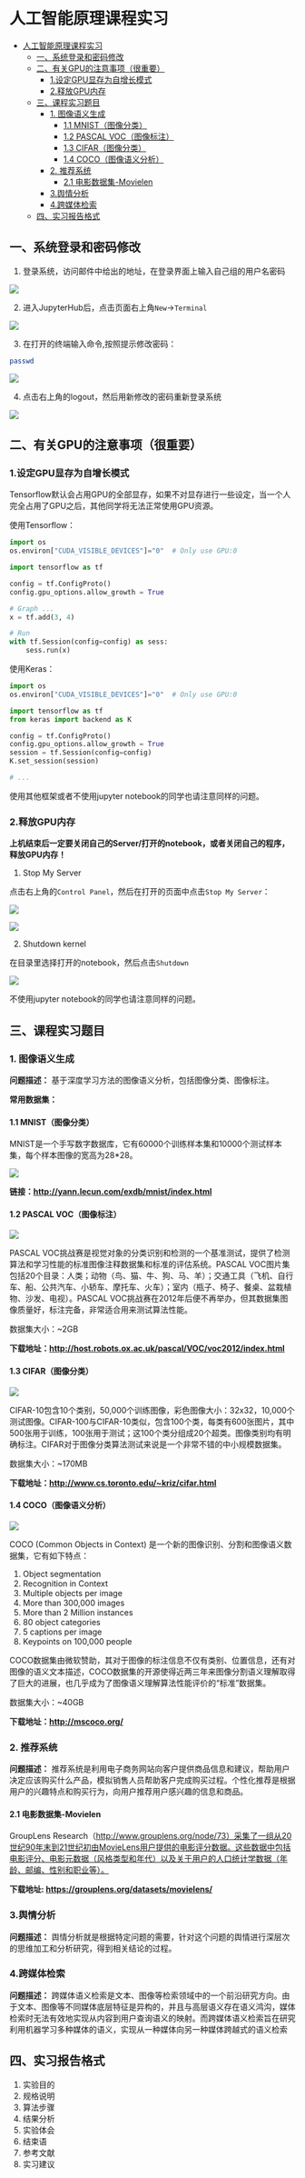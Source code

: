 # 人工智能原理课程实习

<!-- TOC -->

- [人工智能原理课程实习](#人工智能原理课程实习)
    - [一、系统登录和密码修改](#一系统登录和密码修改)
    - [二、有关GPU的注意事项（很重要）](#二有关gpu的注意事项很重要)
        - [1.设定GPU显存为自增长模式](#1设定gpu显存为自增长模式)
        - [2.释放GPU内存](#2释放gpu内存)
    - [三、课程实习题目](#三课程实习题目)
        - [1. 图像语义生成](#1-图像语义生成)
            - [1.1 MNIST（图像分类）](#11-mnist图像分类)
            - [1.2 PASCAL VOC（图像标注）](#12-pascal-voc图像标注)
            - [1.3 CIFAR（图像分类）](#13-cifar图像分类)
            - [1.4 COCO（图像语义分析）](#14-coco图像语义分析)
        - [2. 推荐系统](#2-推荐系统)
            - [2.1 电影数据集-Movielen](#21-电影数据集-movielen)
        - [3.舆情分析](#3舆情分析)
        - [4.跨媒体检索](#4跨媒体检索)
    - [四、实习报告格式](#四实习报告格式)

<!-- /TOC -->

## 一、系统登录和密码修改

1. 登录系统，访问邮件中给出的地址，在登录界面上输入自己组的用户名密码

![](./pic/login.png)

2. 进入JupyterHub后，点击页面右上角`New`->`Terminal`

![](./pic/new_terminal.png)


3. 在打开的终端输入命令,按照提示修改密码：

``` sh
passwd
```

![](./pic/passwd.png)

4. 点击右上角的logout，然后用新修改的密码重新登录系统

![](./pic/logout.png)


## 二、有关GPU的注意事项（很重要）

### 1.设定GPU显存为自增长模式

Tensorflow默认会占用GPU的全部显存，如果不对显存进行一些设定，当一个人完全占用了GPU之后，其他同学将无法正常使用GPU资源。

使用Tensorflow：

``` python
import os
os.environ["CUDA_VISIBLE_DEVICES"]="0"  # Only use GPU:0

import tensorflow as tf

config = tf.ConfigProto()
config.gpu_options.allow_growth = True

# Graph ...
x = tf.add(3, 4)

# Run
with tf.Session(config=config) as sess:
    sess.run(x)
```

使用Keras：

``` python
import os
os.environ["CUDA_VISIBLE_DEVICES"]="0"  # Only use GPU:0

import tensorflow as tf
from keras import backend as K

config = tf.ConfigProto()
config.gpu_options.allow_growth = True
session = tf.Session(config=config)
K.set_session(session)

# ...
```

使用其他框架或者不使用jupyter notebook的同学也请注意同样的问题。

### 2.释放GPU内存

**上机结束后一定要关闭自己的Server/打开的notebook，或者关闭自己的程序，释放GPU内存！**

1. Stop My Server 

点击右上角的`Control Panel`，然后在打开的页面中点击`Stop My Server`：

![](./pic/control_panel.png)

![](./pic/stop_server.png)

2. Shutdown kernel

在目录里选择打开的notebook，然后点击`Shutdown`

![](./pic/shutdown.png)

不使用jupyter notebook的同学也请注意同样的问题。


## 三、课程实习题目

### 1. 图像语义生成

**问题描述：** 基于深度学习方法的图像语义分析，包括图像分类、图像标注。

**常用数据集：**

#### 1.1 MNIST（图像分类）

MNIST是一个手写数字数据库，它有60000个训练样本集和10000个测试样本集，每个样本图像的宽高为28*28。

![](./pic/mnist.jpg)

**链接：http://yann.lecun.com/exdb/mnist/index.html**

#### 1.2 PASCAL VOC（图像标注）

![](./pic/pascal.jpg)

PASCAL VOC挑战赛是视觉对象的分类识别和检测的一个基准测试，提供了检测算法和学习性能的标准图像注释数据集和标准的评估系统。PASCAL VOC图片集包括20个目录：人类；动物（鸟、猫、牛、狗、马、羊）；交通工具（飞机、自行车、船、公共汽车、小轿车、摩托车、火车）；室内（瓶子、椅子、餐桌、盆栽植物、沙发、电视）。PASCAL VOC挑战赛在2012年后便不再举办，但其数据集图像质量好，标注完备，非常适合用来测试算法性能。

数据集大小：~2GB

**下载地址：http://host.robots.ox.ac.uk/pascal/VOC/voc2012/index.html**

#### 1.3 CIFAR（图像分类）

![](./pic/cifar.jpg)

CIFAR-10包含10个类别，50,000个训练图像，彩色图像大小：32x32，10,000个测试图像。CIFAR-100与CIFAR-10类似，包含100个类，每类有600张图片，其中500张用于训练，100张用于测试；这100个类分组成20个超类。图像类别均有明确标注。CIFAR对于图像分类算法测试来说是一个非常不错的中小规模数据集。

数据集大小：~170MB

**下载地址：http://www.cs.toronto.edu/~kriz/cifar.html**

#### 1.4 COCO（图像语义分析）

![](./pic/coco.jpg)

COCO (Common Objects in Context) 是一个新的图像识别、分割和图像语义数据集，它有如下特点：
1. Object segmentation
1. Recognition in Context
1. Multiple objects per image
1. More than 300,000 images
1. More than 2 Million instances
1. 80 object categories
1. 5 captions per image
1. Keypoints on 100,000 people

COCO数据集由微软赞助，其对于图像的标注信息不仅有类别、位置信息，还有对图像的语义文本描述，COCO数据集的开源使得近两三年来图像分割语义理解取得了巨大的进展，也几乎成为了图像语义理解算法性能评价的“标准”数据集。

数据集大小：~40GB

**下载地址：http://mscoco.org/**

### 2. 推荐系统

**问题描述：** 推荐系统是利用电子商务网站向客户提供商品信息和建议，帮助用户决定应该购买什么产品，模拟销售人员帮助客户完成购买过程。个性化推荐是根据用户的兴趣特点和购买行为，向用户推荐用户感兴趣的信息和商品。

#### 2.1 电影数据集-Movielen

GroupLens Research（http://www.grouplens.org/node/73）采集了一组从20世纪90年末到21世纪初由MovieLens用户提供的电影评分数据。这些数据中包括电影评分、电影元数据（风格类型和年代）以及关于用户的人口统计学数据（年龄、邮编、性别和职业等）。

**下载地址: https://grouplens.org/datasets/movielens/**

### 3.舆情分析

**问题描述：** 舆情分析就是根据特定问题的需要，针对这个问题的舆情进行深层次的思维加工和分析研究，得到相关结论的过程。

### 4.跨媒体检索

**问题描述：** 跨媒体语义检索是文本、图像等检索领域中的一个前沿研究方向。由于文本、图像等不同媒体底层特征是异构的，并且与高层语义存在语义鸿沟，媒体检索时无法有效地实现从内容到用户查询语义的映射。而跨媒体语义检索旨在研究利用机器学习多种媒体的语义，实现从一种媒体向另一种媒体跨越式的语义检索

## 四、实习报告格式

1. 实验目的
1. 规格说明
1. 算法步骤
1. 结果分析
1. 实验体会
1. 结束语
1. 参考文献
1. 实习建议

